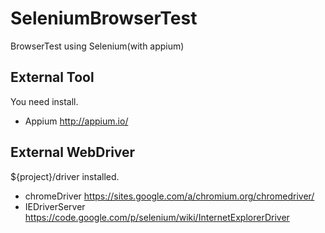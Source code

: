 SeleniumBrowserTest
===================

BrowserTest using Selenium(with appium)

<h2>External Tool</h2>
You need install.

- Appium http://appium.io/

<h2>External WebDriver</h2> 
${project}/driver installed.

- chromeDriver https://sites.google.com/a/chromium.org/chromedriver/
- IEDriverServer https://code.google.com/p/selenium/wiki/InternetExplorerDriver
